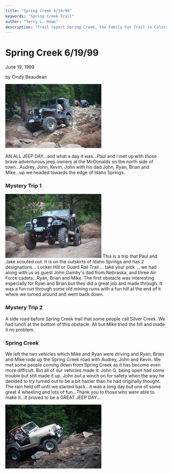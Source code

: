 ```yaml
---
title: "Spring Creek 6/19/99"
keywords: "Spring Creek Trail"
author: "Terry L. Howe"
description: "Trail report Spring Creek, the Family Fun Trail in Colorado."
---
```


# Spring Creek 6/19/99

June 19, 1999

by Cindy Beaudean

![Paul](sc990602.jpg)

AN ALL JEEP DAY...and what a day it was...Paul and I met up with those brave
adventurous jeep owners at the McDonalds on the north side of town...Audrey,
John, Kevin, John with his dad John, Ryan, Brian and Mike...up we headed
towards the edge of Idaho Springs.

### Mystery Trip 1

![Kevin](sc990601.jpg)
This is a trip that Paul and Jake scouted out.  It is on the outskirts of
Idaho Springs and has 2 designations... Locker Hill or Guard Rail Trail ...
take your pick ...  we had along with us as guest John Gamby's dad from
Nebraska, and three Air Force cadets...Ryan, Brian and Mike.  The first
obstacle was interesting especially for Ryan and Brian but they did a
great job and made through.  It was a fun run through some old mining
ruins with a fun hill at the end of it where we turned around
and went back down.

### Mystery Trip 2

A side road before Spring Creek trail that some people call Silver Creek.
We had lunch at the bottom of this obstacle.  All but Mike tried the hill
and made it no problem.

### Spring Creek

We left the two vehicles which Mike and Ryan were driving and Ryan, Brian
and Mike rode up the Spring Creek road with Audrey, John and Kevin.
We met some people coming down from Spring Creek as it has become even more
difficult.  But all of our vehicles made it.  John G. being open had some
trouble but still made it up.  John put a winch on for safety when the way
he decided to try turned out to be a bit hairier than he had originally
thought.  The rain held off until we started back...it was a long day but
one of some great 4 wheeling and lots of fun...Thank you to those who were
able to make it...It proved to be a GREAT JEEP DAY...  

![John](sc990603.jpg)